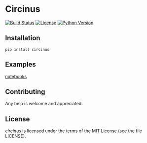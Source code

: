 # Circinus

[![Build Status](https://github.com/PrVrSs/circinus/workflows/test/badge.svg?branch=main&event=push)](https://github.com/PrVrSs/circinus/actions?query=workflow%3Atest)
[![License](https://img.shields.io/badge/License-MIT-green.svg)](https://github.com/PrVrSs/circinus/blob/master/LICENSE)
[![Python Version](https://img.shields.io/badge/python-3.10%20%7C%203.11-blue)](https://www.python.org/)

## Installation

```shell script
pip install circinus
```

## Examples

[notebooks](https://github.com/PrVrSs/circinus/blob/master/notebook)

## Contributing

Any help is welcome and appreciated.

## License

*circinus* is licensed under the terms of the MIT License (see the file LICENSE).